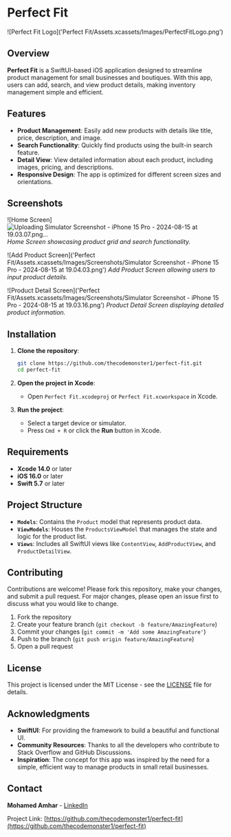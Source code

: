 # Perfect Fit

![Perfect Fit Logo]('Perfect Fit/Assets.xcassets/Images/PerfectFitLogo.png')

## Overview

**Perfect Fit** is a SwiftUI-based iOS application designed to streamline product management for small businesses and boutiques. With this app, users can add, search, and view product details, making inventory management simple and efficient.

## Features

- **Product Management**: Easily add new products with details like title, price, description, and image.
- **Search Functionality**: Quickly find products using the built-in search feature.
- **Detail View**: View detailed information about each product, including images, pricing, and descriptions.
- **Responsive Design**: The app is optimized for different screen sizes and orientations.

## Screenshots

![Home Screen]
![Uploading Simulator Screenshot - iPhone 15 Pro - 2024-08-15 at 19.03.07.png…]()
*Home Screen showcasing product grid and search functionality.*

![Add Product Screen]('Perfect Fit/Assets.xcassets/Images/Screenshots/Simulator Screenshot - iPhone 15 Pro - 2024-08-15 at 19.04.03.png')
*Add Product Screen allowing users to input product details.*

![Product Detail Screen]('Perfect Fit/Assets.xcassets/Images/Screenshots/Simulator Screenshot - iPhone 15 Pro - 2024-08-15 at 19.03.16.png')
*Product Detail Screen displaying detailed product information.*

## Installation

1. **Clone the repository**:
    ```bash
    git clone https://github.com/thecodemonster1/perfect-fit.git
    cd perfect-fit
    ```

2. **Open the project in Xcode**:
    - Open `Perfect Fit.xcodeproj` or `Perfect Fit.xcworkspace` in Xcode.

3. **Run the project**:
    - Select a target device or simulator.
    - Press `Cmd + R` or click the **Run** button in Xcode.

## Requirements

- **Xcode 14.0** or later
- **iOS 16.0** or later
- **Swift 5.7** or later

## Project Structure

- **`Models`**: Contains the `Product` model that represents product data.
- **`ViewModels`**: Houses the `ProductsViewModel` that manages the state and logic for the product list.
- **`Views`**: Includes all SwiftUI views like `ContentView`, `AddProductView`, and `ProductDetailView`.

## Contributing

Contributions are welcome! Please fork this repository, make your changes, and submit a pull request. For major changes, please open an issue first to discuss what you would like to change.

1. Fork the repository
2. Create your feature branch (`git checkout -b feature/AmazingFeature`)
3. Commit your changes (`git commit -m 'Add some AmazingFeature'`)
4. Push to the branch (`git push origin feature/AmazingFeature`)
5. Open a pull request

## License

This project is licensed under the MIT License - see the [LICENSE](LICENSE) file for details.

## Acknowledgments

- **SwiftUI**: For providing the framework to build a beautiful and functional UI.
- **Community Resources**: Thanks to all the developers who contribute to Stack Overflow and GitHub Discussions.
- **Inspiration**: The concept for this app was inspired by the need for a simple, efficient way to manage products in small retail businesses.

## Contact

**Mohamed Amhar** - [LinkedIn]('https://www.linkedin.com/in/thecodemonster1')

Project Link: [https://github.com/thecodemonster1/perfect-fit](https://github.com/thecodemonster1/perfect-fit)
